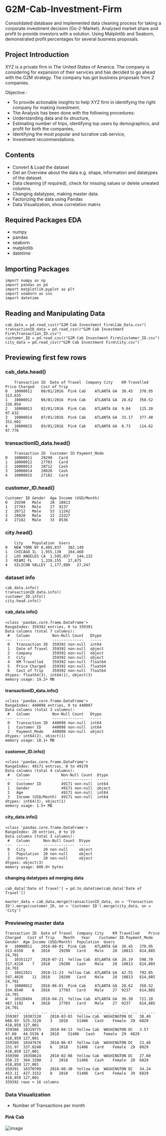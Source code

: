 # G2M-Cab-Investment-Firm
Consolidated database and implemented data cleaning process for taking a corporate investment decision (Go-2-Market). Analysed market share and profit to provide investors with a solution. Using Matplotlib and Seaborn, demonstrated profit percentages for several business proposals. 

## Project Introduction
  XYZ is a private firm in The United States of America. The company is considering for expansion of their services and has decided to go ahead with the G2M strategy. The company has got business proposals from 2 companies. 
  
  Objective : 
  - To provide actionable insights to help XYZ firm in identifying the right company for making investment.
  - The Analysis has been done with the following procedures: 
  - Understanding data and its structure,
  - Estimating number of trips, identifying top users by demographics, and profit for both the companies,
  - Identifying the most popular and lucrative cab service,
  - Investment recommendations.
  
  ## Contents
- Convert & Load the dataset
- Get an Overview about the data e.g. shape, information and datatypes of the dataset. 
- Data cleaning (if required), check for missing values or delete unwated columns.
- Changing datatypes, making master data.
- Factorizing the data using Pandas
- Data Visualization, show correlation matrix

## Required Packages EDA
- numpy
- pandas
- seaborn
- matplotlib
- datetime

## Importing Packages
```
import numpy as np 
import pandas as pd
import matplotlib.pyplot as plt
import seaborn as sns
import datetime
```
## Reading and Manipulating Data
```
cab_data = pd.read_csv(r"G2M Cab Investment Firm\Cab_Data.csv")
transactionID_data = pd.read_csv(r"G2M Cab Investment Firm\Transaction_ID.csv")
customer_ID = pd.read_csv(r"G2M Cab Investment Firm\Customer_ID.csv")
city_data = pd.read_csv(r"G2M Cab Investment Firm\City.csv")
```
## Previewing first few rows
### cab_data.head()
```
	Transaction ID	Date of Travel	Company	City	KM Travelled	Price Charged	Cost of Trip
0	10000011	08/01/2016	Pink Cab	ATLANTA GA	30.45	370.95	313.635
1	10000012	06/01/2016	Pink Cab	ATLANTA GA	28.62	358.52	334.854
2	10000013	02/01/2016	Pink Cab	ATLANTA GA	9.04	125.20	97.632
3	10000014	07/01/2016	Pink Cab	ATLANTA GA	33.17	377.40	351.602
4	10000015	03/01/2016	Pink Cab	ATLANTA GA	8.73	114.62	97.776
```
### transactionID_data.head()
```
	Transaction ID	Customer ID	Payment_Mode
0	10000011	29290	Card
1	10000012	27703	Card
2	10000013	28712	Cash
3	10000014	28020	Cash
4	10000015	27182	Card
```
### customer_ID.head()
```
Customer ID	Gender	Age	Income (USD/Month)
0	29290	Male	28	10813
1	27703	Male	27	9237
2	28712	Male	53	11242
3	28020	Male	23	23327
4	27182	Male	33	8536
```
### city.head()
```
	City	Population	Users
0	NEW YORK NY	8,405,837	302,149
1	CHICAGO IL	1,955,130	164,468
2	LOS ANGELES CA	1,595,037	144,132
3	MIAMI FL	1,339,155	17,675
4	SILICON VALLEY	1,177,609	27,247
```
### dataset info
```
cab_data.info()
transactionID_data.info()
customer_ID.info()
city.head.info()
```
#### cab_data.info()
```
<class 'pandas.core.frame.DataFrame'>
RangeIndex: 359392 entries, 0 to 359391
Data columns (total 7 columns):
 #   Column          Non-Null Count   Dtype  
---  ------          --------------   -----  
 0   Transaction ID  359392 non-null  int64  
 1   Date of Travel  359392 non-null  object 
 2   Company         359392 non-null  object 
 3   City            359392 non-null  object 
 4   KM Travelled    359392 non-null  float64
 5   Price Charged   359392 non-null  float64
 6   Cost of Trip    359392 non-null  float64
dtypes: float64(3), int64(1), object(3)
memory usage: 19.2+ MB
```
#### transactionID_data.info()
```
<class 'pandas.core.frame.DataFrame'>
RangeIndex: 440098 entries, 0 to 440097
Data columns (total 3 columns):
 #   Column          Non-Null Count   Dtype 
---  ------          --------------   ----- 
 0   Transaction ID  440098 non-null  int64 
 1   Customer ID     440098 non-null  int64 
 2   Payment_Mode    440098 non-null  object
dtypes: int64(2), object(1)
memory usage: 10.1+ MB
```
#### customer_ID.info()
```
<class 'pandas.core.frame.DataFrame'>
RangeIndex: 49171 entries, 0 to 49170
Data columns (total 4 columns):
 #   Column              Non-Null Count  Dtype 
---  ------              --------------  ----- 
 0   Customer ID         49171 non-null  int64 
 1   Gender              49171 non-null  object
 2   Age                 49171 non-null  int64 
 3   Income (USD/Month)  49171 non-null  int64 
dtypes: int64(3), object(1)
memory usage: 1.5+ MB
```
#### city_data.info()
```
<class 'pandas.core.frame.DataFrame'>
RangeIndex: 20 entries, 0 to 19
Data columns (total 3 columns):
 #   Column      Non-Null Count  Dtype 
---  ------      --------------  ----- 
 0   City        20 non-null     object
 1   Population  20 non-null     object
 2   Users       20 non-null     object
dtypes: object(3)
memory usage: 608.0+ bytes
```
#### changing datatypes ad merging data
```
cab_data['Date of Travel'] = pd.to_datetime(cab_data['Date of Travel'])
```
```
master_data = cab_data.merge(transactionID_data, on = 'Transaction ID').merge(customer_ID, on = 'Customer ID').merge(city_data, on = 'City')
```
### Previewing master data
```
Transaction ID	Date of Travel	Company	City	KM Travelled	Price Charged	Cost of Trip	Month	Year	Customer ID	Payment_Mode	Gender	Age	Income (USD/Month)	Population	Users
0	10000011	2016-08-01	Pink Cab	ATLANTA GA	30.45	370.95	313.6350	8	2016	29290	Card	Male	28	10813	814,885	24,701
1	10351127	2018-07-21	Yellow Cab	ATLANTA GA	26.19	598.70	317.4228	7	2018	29290	Cash	Male	28	10813	814,885	24,701
2	10412921	2018-11-23	Yellow Cab	ATLANTA GA	42.55	792.05	597.4020	11	2018	29290	Card	Male	28	10813	814,885	24,701
3	10000012	2016-06-01	Pink Cab	ATLANTA GA	28.62	358.52	334.8540	6	2016	27703	Card	Male	27	9237	814,885	24,701
4	10320494	2018-04-21	Yellow Cab	ATLANTA GA	36.38	721.10	467.1192	4	2018	27703	Card	Male	27	9237	814,885	24,701
...	...	...	...	...	...	...	...	...	...	...	...	...	...	...	...	...
359387	10307228	2018-03-03	Yellow Cab	WASHINGTON DC	38.40	668.93	525.3120	3	2018	51406	Cash	Female	29	6829	418,859	127,001
359388	10319775	2018-04-13	Yellow Cab	WASHINGTON DC	3.57	67.60	44.5536	4	2018	51406	Cash	Female	29	6829	418,859	127,001
359389	10347676	2018-06-07	Yellow Cab	WASHINGTON DC	23.46	331.97	337.8240	6	2018	51406	Card	Female	29	6829	418,859	127,001
359390	10358624	2018-02-08	Yellow Cab	WASHINGTON DC	27.60	358.23	364.3200	2	2018	51406	Cash	Female	29	6829	418,859	127,001
359391	10370709	2018-08-30	Yellow Cab	WASHINGTON DC	34.24	453.11	427.3152	8	2018	51406	Card	Female	29	6829	418,859	127,001
359392 rows × 16 columns
```
### Data Visualization
- Number of Transactions per month
#### Pink Cab
![image](https://user-images.githubusercontent.com/101534066/196304087-fb70dd5e-60c8-4163-9206-99a0342dc2a8.png)

